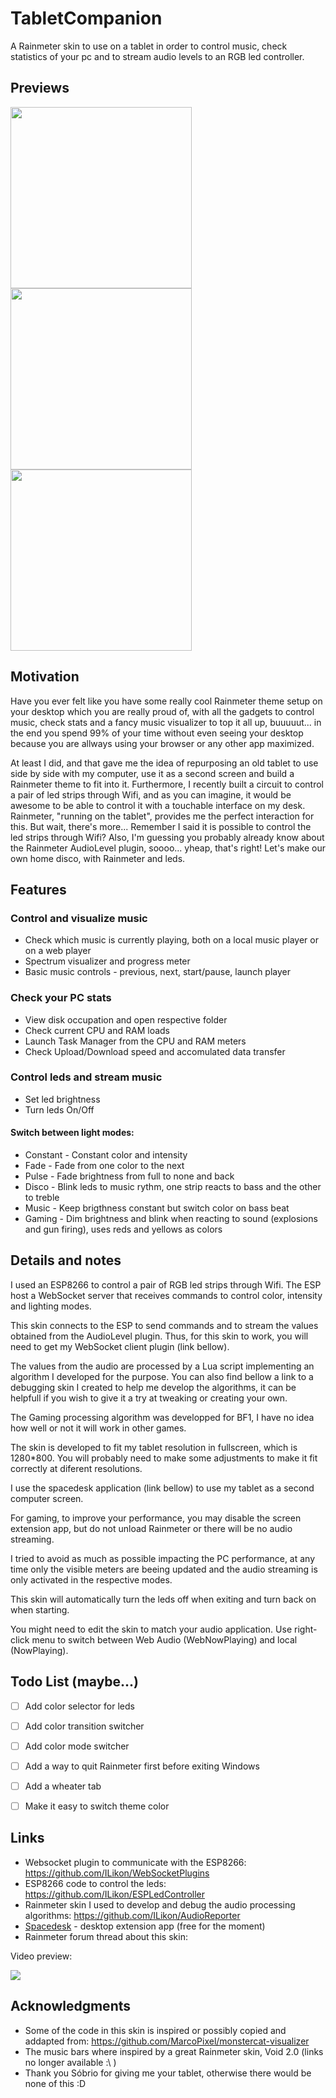 # TabletCompanion
A Rainmeter skin to use on a tablet in order to control music, check statistics of your pc and to stream audio levels to an RGB led controller.

 ## Previews
 <img src="Previews/Preview1.png?raw=true" width="290"><img src="Previews/Preview2.png?raw=true" width="290"><img src="Previews/Preview3.png?raw=true" width="290">
 
## Motivation
Have you ever felt like you have some really cool Rainmeter theme setup on your desktop which you are really proud of, with all the gadgets to control music, check stats and a fancy music visualizer to top it all up, buuuuut... in the end you spend 99% of your time without even seeing your desktop because you are allways using your browser or any other app maximized.

At least I did, and that gave me the idea of repurposing an old tablet to use side by side with my computer, use it as a second screen and build a Rainmeter theme to fit into it.
Furthermore, I recently built a circuit to control a pair of led strips through Wifi, and as you can imagine, it would be awesome to be able to control it with a touchable interface on my desk. Rainmeter, "running on the tablet", provides me the perfect interaction for this. But wait, there's more...
Remember I said it is possible to control the led strips through Wifi? Also, I'm guessing you probably already know about the Rainmeter AudioLevel plugin, soooo... yheap, that's right! Let's make our own home disco, with Rainmeter and leds.

## Features

### Control and visualize music
 - Check which music is currently playing, both on a local music player or on a web player
 - Spectrum visualizer and progress meter
 - Basic music controls - previous, next, start/pause, launch player
 
### Check your PC stats
 - View disk occupation and open respective folder
 - Check current CPU and RAM loads
 - Launch Task Manager from the CPU and RAM meters
 - Check Upload/Download speed and accomulated data transfer

### Control leds and stream music
 - Set led brightness
 - Turn leds On/Off
#### Switch between light modes:
 - Constant - Constant color and intensity
 - Fade - Fade from one color to the next
 - Pulse - Fade brightness from full to none and back
 - Disco - Blink leds to music rythm, one strip reacts to bass and the other to treble
 - Music - Keep brigthness constant but switch color on bass beat
 - Gaming - Dim brightness and blink when reacting to sound (explosions and gun firing), uses reds and yellows as colors
 
## Details and notes

I used an ESP8266 to control a pair of RGB led strips through Wifi. The ESP host a WebSocket server that receives commands to control color, intensity and lighting modes.

This skin connects to the ESP to send commands and to stream the values obtained from the AudioLevel plugin. Thus, for this skin to work, you will need to get my WebSocket client plugin (link bellow). 

The values from the audio are processed by a Lua script implementing an algorithm I developed for the purpose. You can also find bellow a link to a debugging skin I created to help me develop the algorithms, it can be helpfull if you wish to give it a try at tweaking or creating your own.

The Gaming processing algorithm was developped for BF1, I have no idea how well or not it will work in other games.

The skin is developed to fit my tablet resolution in fullscreen, which is 1280*800. You will probably need to make some adjustments to make it fit correctly at diferent resolutions.

I use the spacedesk application (link bellow) to use my tablet as a second computer screen.

For gaming, to improve your performance, you may disable the screen extension app, but do not unload Rainmeter or there will be no audio streaming.

I tried to avoid as much as possible impacting the PC performance, at any time only the visible meters are beeing updated and the audio streaming is only activated in the respective modes.

This skin will automatically turn the leds off when exiting and turn back on when starting.

You might need to edit the skin to match your audio application. Use right-click menu to switch between Web Audio (WebNowPlaying) and local (NowPlaying).

## Todo List (maybe...)
 - [ ] Add color selector for leds
 - [ ] Add color transition switcher
 - [ ] Add color mode switcher
 - [ ] Add a way to quit Rainmeter first before exiting Windows
 - [ ] Add a wheater tab
 - [ ] Make it easy to switch theme color


## Links
 - Websocket plugin to communicate with the ESP8266: 
https://github.com/ILikon/WebSocketPlugins
 - ESP8266 code to control the leds:
https://github.com/ILikon/ESPLedController
 - Rainmeter skin I used to develop and debug the audio processing algorithms:
https://github.com/ILikon/AudioReporter
 - [Spacedesk](https://www.spacedesk.net/multi-monitor-app-desktop-extension-screen-virtual-display) - desktop extension app (free for the moment)
 - Rainmeter forum thread about this skin:
 
 Video preview:

[![](https://img.youtube.com/vi/je1WfeeDfdk/0.jpg)](https://www.youtube.com/watch?v=je1WfeeDfdk)


## Acknowledgments
 - Some of the code in this skin is inspired or possibly copied and addapted from:
 https://github.com/MarcoPixel/monstercat-visualizer
 - The music bars where inspired by a great Rainmeter skin, Void 2.0 (links no longer available :\ )
 - Thank you Sóbrio for giving me your tablet, otherwise there would be none of this :D
 
